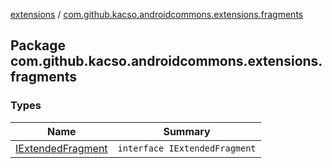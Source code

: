 [extensions](../index.md) / [com.github.kacso.androidcommons.extensions.fragments](.)

## Package com.github.kacso.androidcommons.extensions.fragments

### Types

| Name | Summary |
|---|---|
| [IExtendedFragment](-i-extended-fragment/index.md) | `interface IExtendedFragment` |
